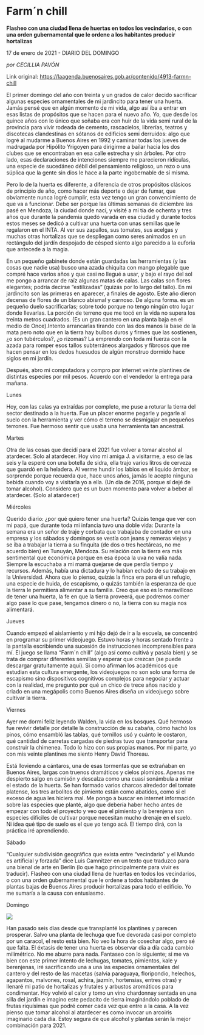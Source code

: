 # Farm´n chill

**Flasheo con una ciudad llena de huertas en todos los vecindarios, o con una orden gubernamental que le ordene a los habitantes producir hortalizas**

17 de enero de 2021 - DIARIO DEL DOMINGO

_por CECILLIA PAVÓN_

Link original: https://laagenda.buenosaires.gob.ar/contenido/4913-farmn-chill



El primer domingo del año con treinta y un grados de calor decido sacrificar algunas especies ornamentales de mi jardincito para tener una huerta. Jamás pensé que en algún momento de mi vida, algo así iba a entrar en esas listas de propósitos que se hacen para el nuevo año. Yo, que desde los quince años con lo único que soñaba era con huir de la vida semi rural de la provincia para vivir rodeada de cemento, rascacielos, librerías, teatros y discotecas clandestinas en sótanos de edificios semi derruidos: algo que logré al mudarme a Buenos Aires en 1992 y caminar todas los jueves de madrugada por Hipólito Yrigoyen para dirigirme a bailar hacia los dos clubes que se encontraban en esa calle estrecha y sin árboles. Por otro lado, esas declaraciones de intenciones siempre me parecieron ridículas, una especie de sucedáneo débil del pensamiento religioso, un rezo o una súplica que la gente sin dios le hace a la parte ingobernable de sí misma.




Pero lo de la huerta es diferente, a diferencia de otros propósitos clásicos de principio de año, como hacer más deporte o dejar de fumar, que obviamente nunca logré cumplir, esta vez tengo un gran convencimiento de que va a funcionar. Debe ser porque las últimas semanas de diciembre las pasé en Mendoza, la ciudad donde nací, y visité a mi tía de ochenta y tres años que durante la pandemia quedó varada en esa ciudad y durante todos estos meses se dedicó a cultivar una huerta con unas semillas que le regalaron en el INTA. Al ver sus zapallos, sus tomates, sus acelgas y muchas otras hortalizas que se despliegan como seres animados en un rectángulo del jardín despojado de césped siento algo parecido a la euforia que antecede a la magia.




En un pequeño gabinete donde están guardadas las herramientas (y las cosas que nadie usa) busco una azada chiquita con mango plegable que compré hace varios años y que casi no llegué a usar, y bajo el rayo del sol me pongo a arrancar de raíz algunas matas de calas. Las calas son flores elegantes; podría decirse “estilizadas” (quizás por lo largo del tallo). En mi jardincito son las primeras en aparecer, a finales de agosto. Este año dieron decenas de flores de un blanco abismal y carnoso. De alguna forma. es un pequeño duelo sacrificarlas; sobre todo porque no tengo ningún otro lugar donde llevarlas. La porción de terreno que me tocó en la vida no supera los treinta metros cuadrados. (Es un gran cantero en una planta baja en el medio de Once).Intento arrancarlas tirando con las dos manos la base de la mata pero noto que en la tierra hay bulbos duros y firmes que las sostienen, ¿o son tubérculos?, ¿o rizomas? La emprendo con toda mi fuerza con la azada para romper esos tallos subterráneos alargados y fibrosos que me hacen pensar en los dedos huesudos de algún monstruo dormido hace siglos en mi jardín.




Después, abro mi computadora y compro por internet veinte plantines de distintas especies por mil pesos. Acuerdo con el vendedor la entrega para mañana.




Lunes




Hoy, con las calas ya extraídas por completo, me puse a roturar la tierra del sector destinado a la huerta. Fue un placer enorme pegarle y pegarle al suelo con la herramienta y ver cómo el terreno se desmigajar en pequeños terrones. Fue hermoso sentir que usaba una herramienta tan ancestral.




Martes




Otra de las cosas que decidí para el 2021 fue volver a tomar alcohol al atardecer. Solo al atardecer. Hoy vino mi amiga J. a visitarme, a eso de las seis y la esperé con una botella de sidra, ella trajo varios litros de cerveza que guardó en la heladera. Al verme hundir los labios en el liquido ámbar, se sorprende porque recuerda que, hace unos años, jamás le acepto ninguna bebida cuando voy a visitarla yo a ella. (Un día de 2016, porque sí dejé de tomar alcohol). Considero que es un buen momento para volver a beber al atardecer. (Solo al atardecer)




Miércoles




Querido diario: ¿por qué quiero tener una huerta? Quizás tenga que ver con mi papá, que durante toda mi infancia tuvo una doble vida: Durante la semana era un señor de traje y corbata que trabajaba de contador en una empresa y los sábados y domingos se vestía con jeans y remeras viejas y se iba a trabajar la tierra a su finquita (de dos o tres hectáreas, no me acuerdo bien) en Tunuyán, Mendoza. Su relación con la tierra era más sentimental que económica porque en esa época la uva no valía nada. Siempre la escuchaba a mi mamá quejarse de que perdía tiempo y recursos. Además, había una dictadura y lo habían echado de su trabajo en la Universidad. Ahora que lo pienso, quizás la finca era para él un refugio, una especie de huida, de escapismo, o quizás también la esperanza de que la tierra le permitiera alimentar a su familia. Creo que eso es lo maravilloso de tener una huerta, la fe en que la tierra proveerá, que podremos comer algo pase lo que pase, tengamos dinero o no, la tierra con su magia nos alimentará.




Jueves




Cuando empezó el aislamiento y mi hijo dejó de ir a la escuela, se concentró en programar su primer videojuego. Estuvo horas y horas sentado frente a la pantalla escribiendo una sucesión de instrucciones incomprensibles para mí. El juego se llama “Farm´n chill” (algo así como cultivá y pasala bien) y se trata de comprar diferentes semillas y esperar que crezcan (se puede descargar gratuitamente aquí). Si como afirman los académicos que estudian esta cultura emergente, los videojuegos no son solo una forma de escapismo sino dispositivos cognitivos complejos para negociar y actuar con la realidad, me pregunto por qué un chico de trece años nacido y criado en una megápolis como Buenos Aires diseña un videojuego sobre cultivar la tierra.




Viernes




Ayer me dormí feliz leyendo Walden, la vida en los bosques. Qué hermoso fue revivir detalle por detalle la construcción de su cabaña, cómo hachó los pinos, cómo ensambló las tablas, qué tornillos usó y cuánto le costaron, qué cantidad de carretas cargadas de piedras tuvo que transportar para construir la chimenea. Todo lo hizo con sus propias manos. Por mi parte, yo con mis veinte plantines me siento Henry David Thoreau.




Está lloviendo a cántaros, una de esas tormentas que se extrañaban en Buenos Aires, largas con truenos dramáticos y cielos plomizos. Apenas me despierto salgo en camisón y descalza como una cuasi sonámbula a mirar el estado de la huerta. Se han formado varios charcos alrededor del tomate platense, los tres arbolitos de pimiento están como abatidos, como si el exceso de agua les hiciera mal. Me pongo a buscar en internet información sobre las especies que planté, algo que debería haber hecho antes de empezar con todo el proyecto y veo que el pimiento y la berenjena son especies difíciles de cultivar porque necesitan mucho drenaje en el suelo. Ni idea qué tipo de suelo es el que yo tengo acá. El tiempo dirá, con la práctica iré aprendiendo.




Sábado




“Cualquier subdivisión geográfica que exista entre “vecindario” y el Mundo es artificial y forzada” dice Luis Camnitzer en un texto que traduzco para una bienal de arte en Berlín (lo que hago principalmente para vivir es traducir). Flasheo con una ciudad llena de huertas en todos los vecindarios, o con una orden gubernamental que le ordene a todos habitantes de plantas bajas de Buenos Aires producir hortalizas para todo el edificio. Yo me sumaría a la causa con entusiasmo.




Domingo




![](https://cdn.flowlikemusic.com/files/images/45319/ebf65117-d591-4c88-bebb-8ea51fad304a.jpg)




Han pasado seis días desde que transplanté los plantines y parecen prosperar. Salvo una planta de lechuga que fue devorada casi por completo por un caracol, el resto está bien. No veo la hora de cosechar algo, pero sé que falta. El éxtasis de tener una huerta es observar día a día cada cambio milimétrico. No me aburre para nada. Fantaseo con lo siguiente; si me va bien con este primer intento de lechugas, tomates, pimientos, kale y berenjenas, iré sacrificando una a una las especies ornamentales del cantero y del resto de las macetas (salvia paraguaya, floripondio, helechos, agapantos, malvones, rosal, achira, jazmín, hortensias, entres otras) y llenaré mi patio de hortalizas y frutales y arbustos aromáticos para condimentar. Hoy volvió el calor y tomo un vino chardonnay sentada en una silla del jardín e imagino este pedacito de tierra imaginándolo poblado de frutas riquísimas que podré comer cada vez que entre a la casa. A la vez pienso que tomar alcohol al atardecer es como invocar un arcoiris imaginario cada día. Estoy segura de que alcohol y plantas serán la mejor combinación para 2021.



